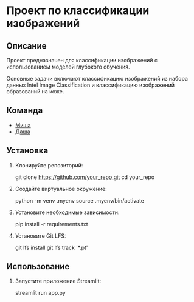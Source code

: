 # Проект по классификации изображений
## Описание

Проект предназначен для классификации изображений с использованием моделей глубокого обучения. 

Основные задачи включают классификацию изображений из набора данных Intel Image Classification и классификацию изображений образований на коже.

## Команда
 - [Миша](https://github.com/allspicepaege)
 - [Даша](https://github.com/DashonokOk)

## Установка

1. Клонируйте репозиторий:

   git clone https://github.com/your_repo.git
   cd your_repo

2. Создайте виртуальное окружение:

   python -m venv .myenv
   source .myenv/bin/activate


3. Установите необходимые зависимости:

   pip install -r requirements.txt


4. Установите Git LFS:

   git lfs install
   git lfs track '*.pt'

##  Использование

1. Запустите приложение Streamlit:

   streamlit run app.py
   



   
   
